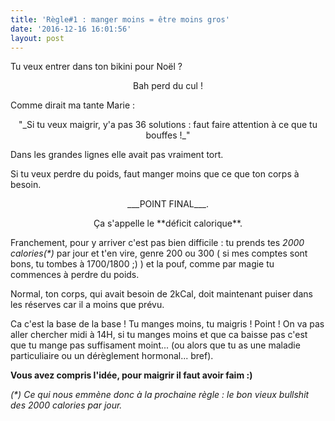 ```yaml
---
title: 'Règle#1 : manger moins = être moins gros'
date: '2016-12-16 16:01:56'
layout: post
---
```

Tu veux entrer dans ton bikini pour Noël ? 
<p style="text-align: center;">Bah perd du cul !</p>

Comme dirait ma tante Marie :

<p style="text-align: center;">"_Si tu veux maigrir, y'a pas 36 solutions : faut faire attention à ce que tu bouffes !_"</p>

Dans les grandes lignes elle avait pas vraiment tort.

Si tu veux perdre du poids, faut manger moins que ce que ton corps à besoin.

<p style="text-align: center;">___POINT FINAL___.</p>

<p style="text-align: center;">Ça s'appelle le **déficit calorique**.</p>

Franchement, pour y arriver c'est pas bien difficile : tu prends tes _2000 calories(\*)_ par jour et t'en vire, genre 200 ou 300 ( si mes comptes sont bons, tu tombes à 1700/1800 ;) ) et la pouf, comme par magie tu commences à perdre du poids.

Normal, ton corps, qui avait besoin de 2kCal, doit maintenant puiser dans les réserves car il a moins que prévu.

Ca c'est la base de la base ! Tu manges moins, tu maigris ! Point ! On va pas aller chercher midi à 14H, si tu manges moins et que ca baisse pas c'est que tu mange pas suffisament moint... (ou alors que tu as une maladie particuliaire ou un dérèglement hormonal... bref).

__Vous avez compris l'idée, pour maigrir il faut avoir faim :)__




_(\*) Ce qui nous emmène donc à la prochaine règle : le bon vieux bullshit des 2000 calories par jour._